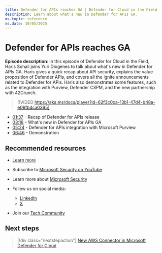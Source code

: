 ```yaml
---
title: Defender for APIs reaches GA | Defender for Cloud in the Field 
description: Learn about what's new in Defender for APIs GA.
ms.topic: reference
ms.date: 10/05/2025
---
```


# Defender for APIs reaches GA

**Episode description**: In this episode of Defender for Cloud in the Field, Haris Sohail joins Yuri Diogenes to talk about what's new in Defender for APIs GA. Haris gives a quick recap about API security, explains the value proposition of Defender APIs, and covers all the Ignite announcements related to Defender for APIs. Haris also demonstrates some features, such as the integration with Purview, Defender CSPM, and the new partnership with 42Crunch.

> [!VIDEO https://aka.ms/docs/player?id=62f3c0ca-13b1-47d4-b48a-e09fb4ca0395]

- [01:37](/shows/mdc-in-the-field/defender-api-generally-available#time=01m37s) - Recap of Defender for APIs release
- [03:18](/shows/mdc-in-the-field/defender-api-generally-available#time=03m18s) - What's new in Defender for APIs GA
- [05:24](/shows/mdc-in-the-field/defender-api-generally-available#time=05m24s) - Defender for APIs integration with Microsoft Purview
- [06:46](/shows/mdc-in-the-field/defender-api-generally-available#time=06m46s) - Demonstration

## Recommended resources

- [Learn more](https://techcommunity.microsoft.com/t5/microsoft-defender-for-cloud/announcing-microsoft-defender-for-cloud-capabilities-to-counter/ba-p/3876012)
- Subscribe to [Microsoft Security on YouTube](https://www.youtube.com/playlist?list=PL3ZTgFEc7LysiX4PfHhdJPR7S8mGO14YS)
- Learn more about [Microsoft Security](https://msft.it/6002T9HQY)

- Follow us on social media:

  - [LinkedIn](https://www.linkedin.com/showcase/microsoft-security/)
  - [X](https://x.com/msftsecurity)

- Join our [Tech Community](https://aka.ms/SecurityTechCommunity)

## Next steps

> [!div class="nextstepaction"]
> [New AWS Connector in Microsoft Defender for Cloud](episode-forty.md)
